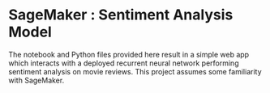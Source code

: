 # SageMaker : Sentiment Analysis Model

The notebook and Python files provided here result in a simple web app which interacts with a deployed recurrent neural network performing sentiment analysis on movie reviews. This project assumes some familiarity with SageMaker.
